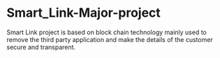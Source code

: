# Smart_Link-Major-project
Smart Link project is based on block chain technology mainly used to remove the third party application and make the details of the customer secure and transparent.
